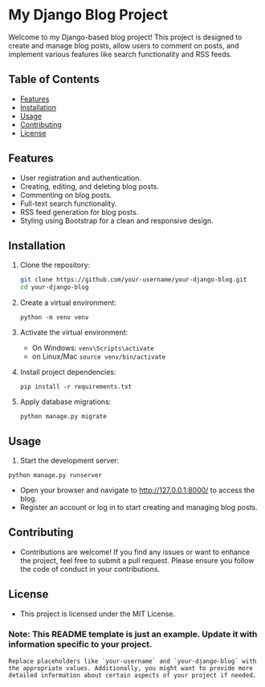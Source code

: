 # My Django Blog Project

Welcome to my Django-based blog project! This project is designed to create and manage blog posts, allow users to comment on posts, and implement various features like search functionality and RSS feeds.

## Table of Contents

- [Features](#features)
- [Installation](#installation)
- [Usage](#usage)
- [Contributing](#contributing)
- [License](#license)

## Features

- User registration and authentication.
- Creating, editing, and deleting blog posts.
- Commenting on blog posts.
- Full-text search functionality.
- RSS feed generation for blog posts.
- Styling using Bootstrap for a clean and responsive design.

## Installation

1. Clone the repository:

   ```bash
   git clone https://github.com/your-username/your-django-blog.git
   cd your-django-blog

2. Create a virtual environment:

    ```python -m venv venv```


3. Activate the virtual environment:

    - On Windows:
    ```venv\Scripts\activate```
    - on Linux/Mac
    ```source venv/bin/activate```


4. Install project dependencies:

    ```pip install -r requirements.txt```

5. Apply database migrations:

    ```python manage.py migrate```


## Usage

1. Start the development server:

```python manage.py runserver```

- Open your browser and navigate to http://127.0.0.1:8000/ to access the blog.
- Register an account or log in to start creating and managing blog posts.

## Contributing

- Contributions are welcome! If you find any issues or want to enhance the project, feel free to submit a pull request. Please ensure you follow the code of conduct in your contributions.

## License

- This project is licensed under the MIT License.

### Note: This README template is just an example. Update it with information specific to your project.

```Replace placeholders like `your-username` and `your-django-blog` with the appropriate values. Additionally, you might want to provide more detailed information about certain aspects of your project if needed.```